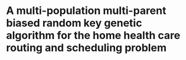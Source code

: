 # A multi-population multi-parent biased random key genetic algorithm for the home health care routing and scheduling problem


